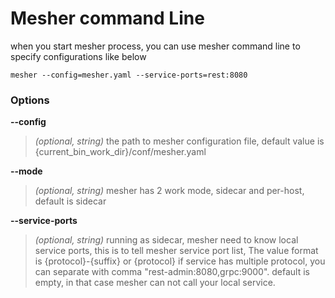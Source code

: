 # Mesher command Line 
when you start mesher process, you can use mesher command line to specify configurations like below
```shell
mesher --config=mesher.yaml --service-ports=rest:8080
```


### Options


**--config**
>*(optional, string)* the path to mesher configuration file, default value is {current_bin_work_dir}/conf/mesher.yaml


**--mode**
>*(optional, string)* mesher has 2 work mode, sidecar and per-host, default is sidecar


**--service-ports**
>*(optional, string)* running as sidecar, mesher need to know local service ports, 
this is to tell mesher service port list, 
The value format is {protocol}-{suffix} or {protocol}
if service has multiple protocol, you can separate with comma "rest-admin:8080,grpc:9000". 
default is empty, in that case mesher can not call your local service.
